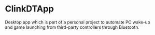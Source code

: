 # ClinkDTApp

Desktop app which is part of a personal project to automate PC wake-up and game launching from third-party controllers through Bluetooth.
